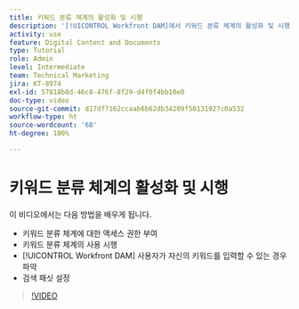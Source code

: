 ```yaml
---
title: 키워드 분류 체계의 활성화 및 시행
description: '[!UICONTROL Workfront DAM]에서 키워드 분류 체계의 활성화 및 시행, 사용자가 자신의 키워드를 입력할 수 잇는 경우 및 검색 패싯을 설정하는 방법을 알아봅니다.'
activity: use
feature: Digital Content and Documents
type: Tutorial
role: Admin
level: Intermediate
team: Technical Marketing
jira: KT-8974
exl-id: 57818b8d-46c8-476f-8f29-d4f0f4bb10e0
doc-type: video
source-git-commit: d17df7162ccaab6b62db34209f50131927c0a532
workflow-type: ht
source-wordcount: '68'
ht-degree: 100%

---
```


# 키워드 분류 체계의 활성화 및 시행

이 비디오에서는 다음 방법을 배우게 됩니다.

* 키워드 분류 체계에 대한 액세스 권한 부여
* 키워드 분류 체계의 사용 시행
* [!UICONTROL Workfront DAM] 사용자가 자신의 키워드를 입력할 수 있는 경우 파악
* 검색 패싯 설정

>[!VIDEO](https://video.tv.adobe.com/v/335237/?quality=12&learn=on&enablevpops)
